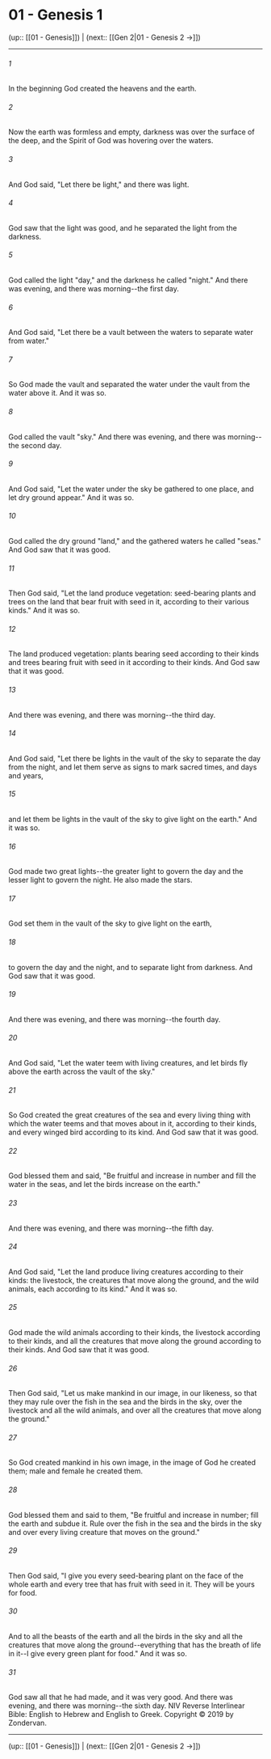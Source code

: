 # 01 - Genesis 1

(up:: [[01 - Genesis]]) | (next:: [[Gen 2|01 - Genesis 2 →]])

***


###### 1 
In the beginning God created the heavens and the earth. 

###### 2 
Now the earth was formless and empty, darkness was over the surface of the deep, and the Spirit of God was hovering over the waters. 

###### 3 
And God said, "Let there be light," and there was light. 

###### 4 
God saw that the light was good, and he separated the light from the darkness. 

###### 5 
God called the light "day," and the darkness he called "night." And there was evening, and there was morning--the first day. 

###### 6 
And God said, "Let there be a vault between the waters to separate water from water." 

###### 7 
So God made the vault and separated the water under the vault from the water above it. And it was so. 

###### 8 
God called the vault "sky." And there was evening, and there was morning--the second day. 

###### 9 
And God said, "Let the water under the sky be gathered to one place, and let dry ground appear." And it was so. 

###### 10 
God called the dry ground "land," and the gathered waters he called "seas." And God saw that it was good. 

###### 11 
Then God said, "Let the land produce vegetation: seed-bearing plants and trees on the land that bear fruit with seed in it, according to their various kinds." And it was so. 

###### 12 
The land produced vegetation: plants bearing seed according to their kinds and trees bearing fruit with seed in it according to their kinds. And God saw that it was good. 

###### 13 
And there was evening, and there was morning--the third day. 

###### 14 
And God said, "Let there be lights in the vault of the sky to separate the day from the night, and let them serve as signs to mark sacred times, and days and years, 

###### 15 
and let them be lights in the vault of the sky to give light on the earth." And it was so. 

###### 16 
God made two great lights--the greater light to govern the day and the lesser light to govern the night. He also made the stars. 

###### 17 
God set them in the vault of the sky to give light on the earth, 

###### 18 
to govern the day and the night, and to separate light from darkness. And God saw that it was good. 

###### 19 
And there was evening, and there was morning--the fourth day. 

###### 20 
And God said, "Let the water teem with living creatures, and let birds fly above the earth across the vault of the sky." 

###### 21 
So God created the great creatures of the sea and every living thing with which the water teems and that moves about in it, according to their kinds, and every winged bird according to its kind. And God saw that it was good. 

###### 22 
God blessed them and said, "Be fruitful and increase in number and fill the water in the seas, and let the birds increase on the earth." 

###### 23 
And there was evening, and there was morning--the fifth day. 

###### 24 
And God said, "Let the land produce living creatures according to their kinds: the livestock, the creatures that move along the ground, and the wild animals, each according to its kind." And it was so. 

###### 25 
God made the wild animals according to their kinds, the livestock according to their kinds, and all the creatures that move along the ground according to their kinds. And God saw that it was good. 

###### 26 
Then God said, "Let us make mankind in our image, in our likeness, so that they may rule over the fish in the sea and the birds in the sky, over the livestock and all the wild animals, and over all the creatures that move along the ground." 

###### 27 
So God created mankind in his own image, in the image of God he created them; male and female he created them. 

###### 28 
God blessed them and said to them, "Be fruitful and increase in number; fill the earth and subdue it. Rule over the fish in the sea and the birds in the sky and over every living creature that moves on the ground." 

###### 29 
Then God said, "I give you every seed-bearing plant on the face of the whole earth and every tree that has fruit with seed in it. They will be yours for food. 

###### 30 
And to all the beasts of the earth and all the birds in the sky and all the creatures that move along the ground--everything that has the breath of life in it--I give every green plant for food." And it was so. 

###### 31 
God saw all that he had made, and it was very good. And there was evening, and there was morning--the sixth day. NIV Reverse Interlinear Bible: English to Hebrew and English to Greek. Copyright © 2019 by Zondervan.

***

(up:: [[01 - Genesis]]) | (next:: [[Gen 2|01 - Genesis 2 →]])
